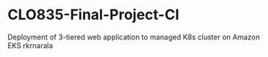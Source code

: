 # CLO835-Final-Project-CI
Deployment of 3-tiered web application to managed K8s cluster on Amazon EKS
rkrnarala
